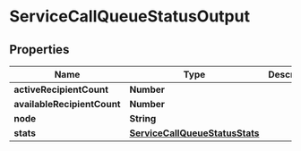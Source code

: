 

# ServiceCallQueueStatusOutput


## Properties

| Name | Type | Description | Notes |
|------------ | ------------- | ------------- | -------------|
|**activeRecipientCount** | **Number** |  |  [optional] |
|**availableRecipientCount** | **Number** |  |  [optional] |
|**node** | **String** |  |  [optional] |
|**stats** | [**ServiceCallQueueStatusStats**](ServiceCallQueueStatusStats.md) |  |  [optional] |



